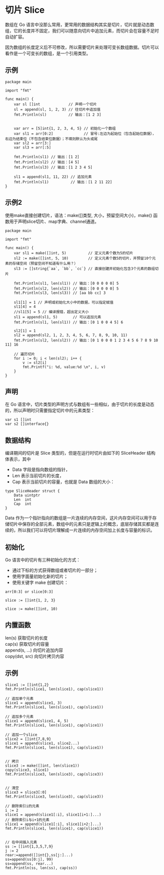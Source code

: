

切片 Slice
===============


数组在 Go 语言中没那么常用，更常用的数据结构其实是切片，切片就是动态数组，它的长度并不固定，我们可以随意向切片中追加元素，而切片会在容量不足时自动扩容。

因为数组的长度定义后不可修改，所以需要切片来处理可变长数组数据。切片可以看作是一个可变长的数组，是一个引用类型。




示例
----------------
```golang
package main

import "fmt"

func main() {
    var sl []int             // 声明一个切片
    sl = append(sl, 1, 2, 3) // 往切片中追加值
    fmt.Println(sl)          // 输出：[1 2 3]


    var arr = [5]int{1, 2, 3, 4, 5} // 初始化一个数组
    var sl1 = arr[0:2]              // 冒号:左边为起始位（包含起始位数据），右边为结束位（不包含结束位数据）；不填则默认为头或尾
    var sl2 = arr[3:]
    var sl3 = arr[:5]

    fmt.Println(sl1) // 输出：[1 2]
    fmt.Println(sl2) // 输出：[4 5]
    fmt.Println(sl3) // 输出：[1 2 3 4 5]

    sl1 = append(sl1, 11, 22) // 追加元素
    fmt.Println(sl1)          // 输出：[1 2 11 22]
}
```



示例2
-----------------
使用make直接创建切片，语法：make([]类型, 大小，预留空间大小)，make() 函数用于声明slice切片、map字典、channel通道。
```golang
package main

import "fmt"

func main() {
    var sl1 = make([]int, 5)          // 定义元素个数为5的切片
    sl2 := make([]int, 5, 10)         // 定义元素个数5的切片，并预留10个元素的存储空间（预留空间不知道有什么用？）
    sl3 := []string{`aa`, `bb`, `cc`} // 直接创建并初始化包含3个元素的数组切片

    fmt.Println(sl1, len(sl1)) // 输出：[0 0 0 0 0] 5
    fmt.Println(sl2, len(sl2)) // 输出：[0 0 0 0 0] 5
    fmt.Println(sl3, len(sl3)) // [aa bb cc] 3

    sl1[1] = 1 // 声明或初始化大小中的数据，可以指定赋值
    sl1[4] = 4
    //sl1[5] = 5 // 编译报错，超出定义大小
    sl1 = append(sl1, 5)       // 可以追加元素
    fmt.Println(sl1, len(sl1)) // 输出：[0 1 0 0 4 5] 6

    sl2[1] = 1
    sl2 = append(sl2, 1, 2, 3, 4, 5, 6, 7, 8, 9, 10, 11)
    fmt.Println(sl2, len(sl2)) // 输出：[0 1 0 0 0 1 2 3 4 5 6 7 8 9 10 11] 16

    // 遍历切片
    for i := 0; i < len(sl2); i++ {
        v := sl2[i]
        fmt.Printf("i: %d, value:%d \n", i, v)
    }
}
```





声明
----------------
在 Go 语言中，切片类型的声明方式与数组有一些相似，由于切片的长度是动态的，所以声明时只需要指定切片中的元素类型：
```golang
var s1 []int
var s2 []interface{}
```


数据结构
----------------
编译期间的切片是 Slice 类型的，但是在运行时切片由如下的 SliceHeader 结构体表示，其中
- Data 字段是指向数组的指针，
- Len 表示当前切片的长度，
- Cap 表示当前切片的容量，也就是 Data 数组的大小：
```golang
type SliceHeader struct {
	Data uintptr
	Len  int
	Cap  int
}
```
Data 作为一个指针指向的数组是一片连续的内存空间，这片内存空间可以用于存储切片中保存的全部元素，数组中的元素只是逻辑上的概念，底层存储其实都是连续的，所以我们可以将切片理解成一片连续的内存空间加上长度与容量的标识。



初始化
----------------
Go 语言中的切片有三种初始化的方式：

- 通过下标的方式获得数组或者切片的一部分；
- 使用字面量初始化新的切片；
- 使用关键字 make 创建切片：

```golang
arr[0:3] or slice[0:3]

slice := []int{1, 2, 3}

slice := make([]int, 10)
```


内置函数
----------------
len(s) 获取切片的长度  
cap(s) 获取切片的容量  
append(s, ...) 向切片追加内容  
copy(dst, src) 向切片拷贝内容  



示例
----------------
```golang 
slice1 := []int{1,2}
fmt.Println(slice1, len(slice1), cap(slice1))

// 追加单个元素
slice1 = append(slice1, 3)
fmt.Println(slice1, len(slice1), cap(slice1))

// 追加多个元素
slice1 = append(slice1, 4, 5)
fmt.Println(slice1, len(slice1), cap(slice1))

// 追加一个slice
slice2 = []int{7,8,9}
slice1 = append(slice1, slice2...)
fmt.Println(slice1, len(slice1), cap(slice1))


// 拷贝
slice3 := make([]int, len(slice1))
copy(slice3, slice1)
fmt.Println(slice3, len(slice3), cap(slice3))


// 清空
slice3 = slice3[:0]
fmt.Println(slice3, len(slice3), cap(slice3))

// 删除索引i的元素
i := 2
slice1 = append(slice1[:i], slice1[i+1:]...)
// 删除索引i与i+1的元素
slice1 = append(slice1[:i], slice1[i+2:]...)
fmt.Println(slice1, len(slice1), cap(slice1))


// 在中间插入元素
ss := []int{1,3,5,7,9}
j := 2
rear:=append([]int{},ss[j:]...) 
ss=append(ss[0:j], 99)
ss=append(ss, rear...)
fmt.Println(ss, len(ss), cap(ss))
```






